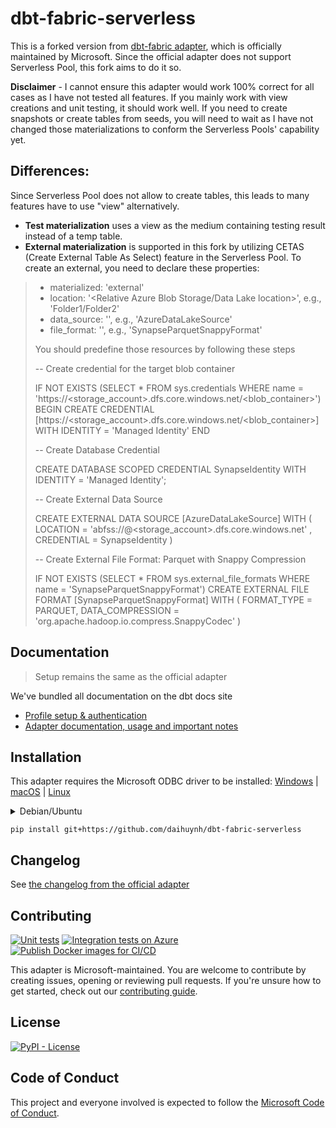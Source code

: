 # dbt-fabric-serverless

This is a forked version from [dbt-fabric adapter](https://github.com/microsoft/dbt-fabric), which is officially maintained by Microsoft. Since the official adapter does not support Serverless Pool, this fork aims to do it so.

**Disclaimer** - I cannot ensure this adapter would work 100% correct for all cases as I have not tested all features. If you mainly work with view creations and unit testing, it should work well. If you need to create snapshots or create tables from seeds, you will need to wait as I have not changed those materializations to conform the Serverless Pools' capability yet.

## Differences:

Since Serverless Pool does not allow to create tables, this leads to many features have to use "view" alternatively.

- **Test materialization** uses a view as the medium containing testing result instead of a temp table.
- **External materialization** is supported in this fork by utilizing CETAS (Create External Table As Select) feature in the Serverless Pool. To create an external, you need to declare these properties:
> - materialized: 'external'
> - location: '<Relative Azure Blob Storage/Data Lake location>', e.g., 'Folder1/Folder2'
> - data_source: '<Predefined Data Source>', e.g., 'AzureDataLakeSource'
> - file_format: '<Predefined External File Format>', e.g., 'SynapseParquetSnappyFormat'
> 
> You should predefine those resources by following these steps
>
> -- Create credential for the target blob container
>
> IF NOT EXISTS (SELECT * FROM sys.credentials WHERE name = 'https://<storage_account>.dfs.core.windows.net/<blob_container>')
BEGIN
    CREATE CREDENTIAL [https://<storage_account>.dfs.core.windows.net/<blob_container>]
        WITH IDENTITY = 'Managed Identity'
END
>
> -- Create Database Credential
>
> CREATE DATABASE SCOPED CREDENTIAL SynapseIdentity
WITH IDENTITY = 'Managed Identity';
>
> -- Create External Data Source
>
> CREATE EXTERNAL DATA SOURCE [AzureDataLakeSource]
	WITH (
		LOCATION = 'abfss://@<storage_account>.dfs.core.windows.net' ,
        CREDENTIAL = SynapseIdentity
	)
>
> -- Create External File Format: Parquet with Snappy Compression
>
> IF NOT EXISTS (SELECT * FROM sys.external_file_formats WHERE name = 'SynapseParquetSnappyFormat') 
	CREATE EXTERNAL FILE FORMAT [SynapseParquetSnappyFormat] 
	WITH ( FORMAT_TYPE = PARQUET,
	       DATA_COMPRESSION = 'org.apache.hadoop.io.compress.SnappyCodec'
			)


## Documentation

> Setup remains the same as the official adapter

We've bundled all documentation on the dbt docs site
* [Profile setup & authentication](https://docs.getdbt.com/docs/core/connect-data-platform/fabric-setup)
* [Adapter documentation, usage and important notes](https://docs.getdbt.com/reference/resource-configs/fabric-configs)

## Installation

This adapter requires the Microsoft ODBC driver to be installed:
[Windows](https://docs.microsoft.com/nl-be/sql/connect/odbc/download-odbc-driver-for-sql-server?view=sql-server-ver16#download-for-windows) |
[macOS](https://docs.microsoft.com/nl-be/sql/connect/odbc/linux-mac/install-microsoft-odbc-driver-sql-server-macos?view=sql-server-ver16) |
[Linux](https://docs.microsoft.com/nl-be/sql/connect/odbc/linux-mac/installing-the-microsoft-odbc-driver-for-sql-server?view=sql-server-ver16)

<details><summary>Debian/Ubuntu</summary>
<p>

Make sure to install the ODBC headers as well as the driver linked above:

```shell
sudo apt-get install -y unixodbc-dev
```

</p>
</details>


```shell
pip install git+https://github.com/daihuynh/dbt-fabric-serverless
```

## Changelog

See [the changelog from the official adapter](CHANGELOG.md)

## Contributing

[![Unit tests](https://github.com/microsoft/dbt-fabric/actions/workflows/unit-tests.yml/badge.svg)](https://github.com/microsoft/dbt-fabric/actions/workflows/unit-tests.yml)
[![Integration tests on Azure](https://github.com/microsoft/dbt-fabric/actions/workflows/integration-tests-azure.yml/badge.svg)](https://github.com/microsoft/dbt-fabric/actions/workflows/integration-tests-azure.yml)
[![Publish Docker images for CI/CD](https://github.com/microsoft/dbt-fabric/actions/workflows/publish-docker.yml/badge.svg)](https://github.com/microsoft/dbt-fabric/actions/workflows/publish-docker.yml)

This adapter is Microsoft-maintained.
You are welcome to contribute by creating issues, opening or reviewing pull requests.
If you're unsure how to get started, check out our [contributing guide](CONTRIBUTING.md).

## License

[![PyPI - License](https://img.shields.io/pypi/l/dbt-fabric)](https://github.com/microsoft/dbt-fabric/blob/main/LICENSE)

## Code of Conduct

This project and everyone involved is expected to follow the [Microsoft Code of Conduct](https://opensource.microsoft.com/codeofconduct/).
